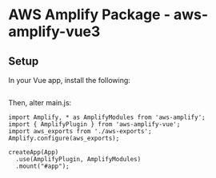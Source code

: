 # AWS Amplify Package - aws-amplify-vue3

## Setup

In your Vue app, install the following:

```

```

Then, alter main.js:

```
import Amplify, * as AmplifyModules from 'aws-amplify';
import { AmplifyPlugin } from 'aws-amplify-vue';
import aws_exports from './aws-exports';
Amplify.configure(aws_exports);

createApp(App)
  .use(AmplifyPlugin, AmplifyModules)
  .mount("#app");

```
